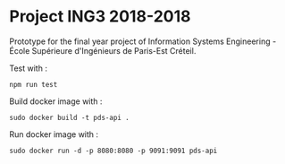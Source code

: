 # Project ING3 2018-2018

Prototype for the final year project of Information Systems Engineering - École Supérieure d'Ingénieurs de Paris-Est Créteil.

Test with :

`npm run test`

Build docker image with :

`sudo docker build -t pds-api .`

Run docker image with :

`sudo docker run -d -p 8080:8080 -p 9091:9091 pds-api`
